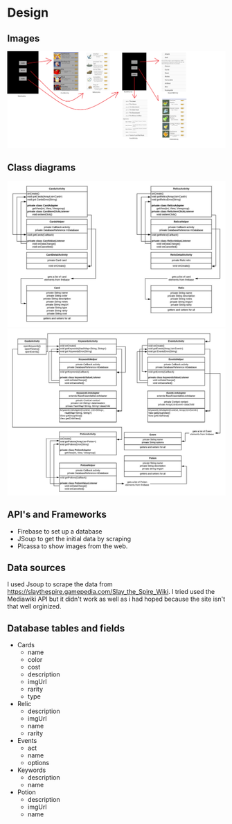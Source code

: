 # Design

## Images

![images of the app](doc/app_design_images.png)

## Class diagrams

![app design 1](doc/app_design_1.jpeg)
![app design 2](doc/app_design_2.jpeg)

## API's and Frameworks
* Firebase to set up a database
* JSoup to get the initial data by scraping
* Picassa to show images from the web.

## Data sources
I used Jsoup to scrape the data from https://slaythespire.gamepedia.com/Slay_the_Spire_Wiki.
I tried used the Mediawiki API but it didn't work as well as i had hoped because the site isn't that well orginized.

## Database tables and fields

* Cards
  * name
  * color
  * cost
  * description
  * imgUrl
  * rarity
  * type
* Relic
  * description
  * imgUrl
  * name
  * rarity
* Events
  * act
  * name
  * options
* Keywords
  * description
  * name
* Potion
  * description
  * imgUrl
  * name
